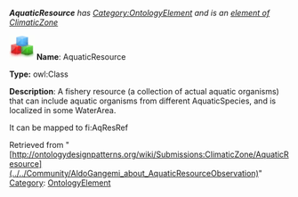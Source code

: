 ___AquaticResource__ has [Category:OntologyElement](../../Category/OntologyElement "Category:OntologyElement") and is an [element of](../../Property/ElementOf "Property:ElementOf") [ClimaticZone](../../Submissions/ClimaticZone "Submissions:ClimaticZone")_


  




[![Class](../../images/thumb/2/27/Class.gif/45px-Class.gif)](../../Image/Class.gif "Class")
__Name__: AquaticResource 


__Type:__ owl:Class 


__Description__: A fishery resource (a collection of actual aquatic organisms) that can include aquatic organisms from different AquaticSpecies, and is localized in some WaterArea.


It can be mapped to fi:AqResRef 





Retrieved from "[http://ontologydesignpatterns.org/wiki/Submissions:ClimaticZone/AquaticResource](../../Community/AldoGangemi_about_AquaticResourceObservation)"
 [Category](http://ontologydesignpatterns.org/wiki/Special:Categories "Special:Categories"): [OntologyElement](../../Category/OntologyElement "Category:OntologyElement")